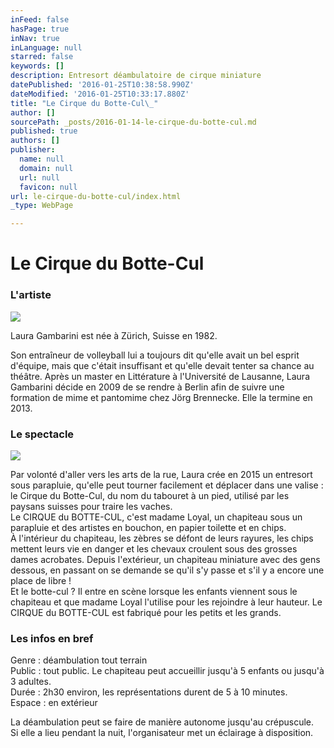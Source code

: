 ```yaml
---
inFeed: false
hasPage: true
inNav: true
inLanguage: null
starred: false
keywords: []
description: Entresort déambulatoire de cirque miniature
datePublished: '2016-01-25T10:38:58.990Z'
dateModified: '2016-01-25T10:33:17.880Z'
title: "Le Cirque du Botte-Cul\_"
author: []
sourcePath: _posts/2016-01-14-le-cirque-du-botte-cul.md
published: true
authors: []
publisher:
  name: null
  domain: null
  url: null
  favicon: null
url: le-cirque-du-botte-cul/index.html
_type: WebPage

---
```

# Le Cirque du Botte-Cul 

### **L'artiste**
![](https://the-grid-user-content.s3-us-west-2.amazonaws.com/a15914ef-13cd-4a6e-ad29-ace3a304b860.jpg)

Laura Gambarini est née à Zürich, Suisse en 1982\.

Son entraîneur de volleyball lui a toujours dit qu'elle avait un bel esprit d'équipe, mais que c'était insuffisant et qu'elle devait tenter sa chance au théâtre. Après un master en Littérature à l'Université de Lausanne, Laura Gambarini décide en 2009 de se rendre à Berlin afin de suivre une formation de mime et pantomime chez Jörg Brennecke. Elle la termine en 2013\. 

### Le spectacle
![](https://the-grid-user-content.s3-us-west-2.amazonaws.com/ca75b22a-34eb-41f0-a5ed-a1902beaa32e.jpg)

Par volonté d'aller vers les arts de la rue, Laura crée en 2015 un entresort sous parapluie, qu'elle peut tourner facilement et déplacer dans une valise : le Cirque du Botte-Cul, du nom du tabouret à un pied, utilisé par les paysans suisses pour traire les vaches.  
Le CIRQUE du BOTTE-CUL, c'est madame Loyal, un chapiteau sous un parapluie et des artistes en bouchon, en papier toilette et en chips.  
À l'intérieur du chapiteau, les zèbres se défont de leurs rayures, les chips mettent leurs vie en danger et les chevaux croulent sous des grosses dames acrobates. Depuis l'extérieur, un chapiteau miniature avec des gens dessous, en passant on se demande se qu'il s'y passe et s'il y a encore une place de libre !  
Et le botte-cul ? Il entre en scène lorsque les enfants viennent sous le chapiteau et que madame Loyal l'utilise pour les rejoindre à leur hauteur. Le CIRQUE du BOTTE-CUL est fabriqué pour les petits et les grands.

### Les infos en bref

Genre : déambulation tout terrain  
Public : tout public. Le chapiteau peut accueillir jusqu'à 5 enfants ou jusqu'à 3 adultes.  
Durée : 2h30 environ, les représentations durent de 5 à 10 minutes.  
Espace : en extérieur

La déambulation peut se faire de manière autonome jusqu'au crépuscule.  
Si elle a lieu pendant la nuit, l'organisateur met un éclairage à disposition.